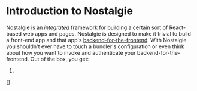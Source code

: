 # Introduction to Nostalgie

Nostalgie is an _integrated_ framework for building a certain sort of React-based web apps and
pages. Nostalgie is designed to make it trivial to build a front-end app and that app's
[backend-for-the-frontend](https://docs.microsoft.com/en-us/azure/architecture/patterns/backends-for-frontends).
With Nostalgie you shouldn't ever have to touch a bundler's configuration or even think about how
you want to invoke and authenticate your backend-for-the-frontend. Out of the box, you get:

1.

[]
